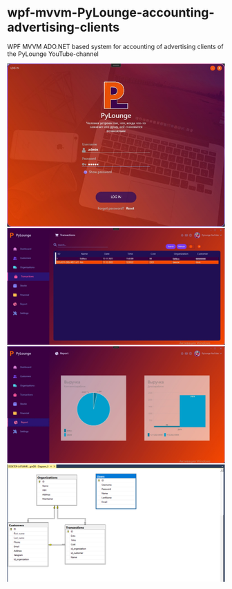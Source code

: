 # wpf-mvvm-PyLounge-accounting-advertising-clients
WPF MVVM ADO.NET based system for accounting of advertising clients of the PyLounge YouTube-channel

![login](https://github.com/Peopl3s/wpf-mvvm-PyLounge-accounting-advertising-clients/blob/main/WPFRJCode/Screens/login.jpg)
![trans](https://github.com/Peopl3s/wpf-mvvm-PyLounge-accounting-advertising-clients/blob/main/WPFRJCode/Screens/transactions.jpg)
![report](https://github.com/Peopl3s/wpf-mvvm-PyLounge-accounting-advertising-clients/blob/main/WPFRJCode/Screens/report.jpg)
![db](https://github.com/Peopl3s/wpf-mvvm-PyLounge-accounting-advertising-clients/blob/main/WPFRJCode/db.PNG)
